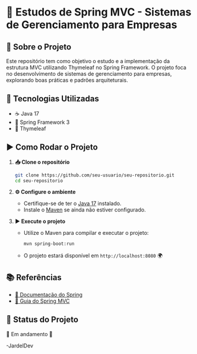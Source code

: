 # 📌 Estudos de Spring MVC - Sistemas de Gerenciamento para Empresas

## 📖 Sobre o Projeto
Este repositório tem como objetivo o estudo e a implementação da estrutura MVC utilizando Thymeleaf no Spring Framework. O projeto foca no desenvolvimento de sistemas de gerenciamento para empresas, explorando boas práticas e padrões arquiteturais.

## 🚀 Tecnologias Utilizadas
- ☕ Java 17
- 🌱 Spring Framework 3
- 🎨 Thymeleaf

## ▶️ Como Rodar o Projeto
1. **📥 Clone o repositório**
   ```sh
   git clone https://github.com/seu-usuario/seu-repositorio.git
   cd seu-repositorio
   ```

2. **⚙️ Configure o ambiente**
   - Certifique-se de ter o [Java 17](https://www.oracle.com/java/technologies/javase/jdk17-archive-downloads.html) instalado.
   - Instale o [Maven](https://maven.apache.org/download.cgi) se ainda não estiver configurado.

3. **▶️ Execute o projeto**
   - Utilize o Maven para compilar e executar o projeto:
     ```sh
     mvn spring-boot:run
     ```
   - O projeto estará disponível em `http://localhost:8080` 🌍

## 📚 Referências
- [📜 Documentação do Spring](https://docs.spring.io/spring-framework/docs/current/reference/html/)
- [📌 Guia do Spring MVC](https://docs.spring.io/spring-framework/docs/current/reference/html/web.html)

## 🚧 Status do Projeto
🚀 Em andamento 🚧

-JardelDev
